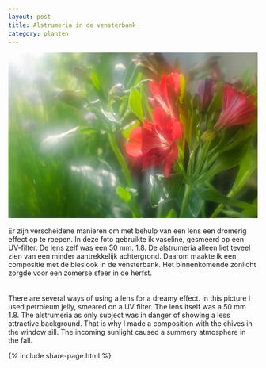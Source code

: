 ```yaml
---
layout: post
title: Alstrumeria in de vensterbank
category: planten
---
```



![alstrumeria](/images/alstrumeria.jpg)


Er zijn verscheidene manieren om met behulp van een lens een dromerig effect op te roepen. In deze foto gebruikte ik vaseline, gesmeerd op een UV-filter. De lens zelf was een 50 mm. 1.8. De alstrumeria alleen liet teveel zien van een minder aantrekkelijk achtergrond. Daarom maakte ik een compositie met de bieslook in de vensterbank. Het binnenkomende zonlicht zorgde voor een zomerse sfeer in de herfst. 
<br><br>  
There are several ways of using a lens for a dreamy effect. In this picture I used petroleum jelly, smeared on a UV filter. The lens itself was a 50 mm 1.8. The alstrumeria as only subject was in danger of showing a less attractive background. That is why I made a composition with the chives in the window sill. The incoming sunlight caused a summery atmosphere in the fall.

{% include share-page.html %}